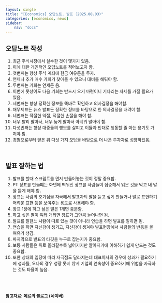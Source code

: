 ```yaml
---
layout: single
title: "[Economics] 오답노트, 발표 (2025.08.03)"
categories: [economics, news]
sidebar:
    nav: "docs"
---
```


## 오답노트 작성
1. 최근 주식시장에서 실수한 것이 몇가지 있음.
1. 이에 대한 개인적인 오답노트를 적어보고자 함.
1. 첫번째는 항상 주식 계좌에 현금 여유돈을 두자.
1. 언제나 추가 매수 기회가 찾아올 수 있으니 대비를 해둬야 함.
1. 두번째는 기회는 언제든 옴.
1. 이번에 못샀어도 다음 기회는 반드시 오기 마련이니 기다리는 자세를 가질 필요가 있음.
1. 세번째는 항상 정확한 정보를 똑바로 확인하고 의사결정을 해야함.
1. 재무제표든 뉴스 발표든 정확한 정보를 바탕으로 한 의사결정을 내려야 함.
1. 네번째는 적절한 익절, 적절한 손절을 해야 함.
1. 너무 빨리 팔아서, 너무 늦게 팔아서 아쉬워 말아야 함.
1. 다섯번째는 항상 대중들의 행보를 살피고 이들과 반대로 행동할 줄 아는 용기도 가져야 함.
1. 경험으로부터 얻은 위 다섯 가지 오답을 바탕으로 더 나은 투자자로 성장하겠음.

<br/>

## 발표 잘하는 법
1. 발표를 할때 스크립트를 먼저 만들어놓는 것이 정말 중요함.
1. PT 장표를 만들떄는 화면에 띄워진 장표를 사람들이 집중해서 읽은 것을 막고 내 말을 듣게 해야 함.
1. 장표는 사람의 호기심을 자극해서 발표자의 말을 듣고 싶게 만들거나 말로 표현하기 어려운 표현 등을 보여주는 용도로 사용해야 함.
1. 장표 1장에 하고 싶은 말은 1개면 충분함.
1. 하고 싶은 말이 여러 개라면 장표가 그만큼 늘어나면 됨.
1. 발표를 잘한느 사람이 따로 있는 것이 아니라 연습을 하면 발표를 잘하면 됨.
1. 연습을 하면 자신감이 생기고, 자신감이 생겨야 발표현장에서 사람들의 반응을 볼 여유가 생김.
1. 마지막으로 발표의 타깃을 누구로 잡는지가 중요함.
1. 보통 사람들은 위로 올라갈수록 넓어지지만 얕아지기에 이해하기 쉽게 만드는 것도 중요함.
1. 또한 상대의 입장에 따라 자극점도 달라지는데 대표이사의 경우에 성과가 필요하기에 성과를, 오나의 경우 성장 못지 않게 기업의 연속성이 중요하기에 위험을 자극하는 것도 타율이 높음.



<br/>
<br/>

#### 참고자료: 메르의 블로그 (네이버)